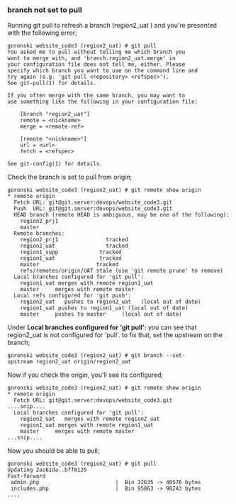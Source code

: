 ### branch not set to pull

Running git pull to refresh a branch (region2_uat ) and you're
presented with the following error;

    goronski website_code3 (region2_uat) # git pull
    You asked me to pull without telling me which branch you
    want to merge with, and 'branch.region2_uat.merge' in
    your configuration file does not tell me, either. Please
    specify which branch you want to use on the command line and
    try again (e.g. 'git pull <repository> <refspec>').
    See git-pull(1) for details.

    If you often merge with the same branch, you may want to
    use something like the following in your configuration file:

        [branch "region2_uat"]
        remote = <nickname>
        merge = <remote-ref>

        [remote "<nickname>"]
        url = <url>
        fetch = <refspec>

    See git-config(1) for details.

Check the branch is set to pull from origin;

    goronski website_code3 (region2_uat) # git remote show origin
    * remote origin
      Fetch URL: git@git.server:devops/website_code3.git
      Push  URL: git@git.server:devops/website_code3.git
      HEAD branch (remote HEAD is ambiguous, may be one of the following):
        region2_prj1
        master
      Remote branches:
        region2_prj1               tracked
        region2_uat                tracked
        region1_supp             tracked
        region1_uat              tracked
        master                  tracked
        refs/remotes/origin/UAT stale (use 'git remote prune' to remove)
      Local branches configured for 'git pull':
        region1_uat merges with remote region1_uat
        master     merges with remote master
      Local refs configured for 'git push':
        region2_uat   pushes to region2_uat   (local out of date)
        region1_uat pushes to region1_uat (local out of date)
        master     pushes to master     (local out of date)

Under <b>Local branches configured for 'git pull':</b> you can see that
region2_uat is not configured for 'pull'. to fix that, set the upstream
on the branch;

`goronski website_code3 (region2_uat) # git branch --set-upstream region2_uat origin/region2_uat`

Now if you check the origin, you'll see its configured;

    goronski website_code3 (region2_uat) # git remote show origin
    * remote origin
      Fetch URL: git@git.server:devops/website_code3.git
    ....snip....
      Local branches configured for 'git pull':
        region2_uat   merges with remote region2_uat
        region1_uat merges with remote region1_uat
        master     merges with remote master
    ...snip....

Now you should be able to pull;

    goronski website_code3 (region2_uat) # git pull
    Updating 2ac61da..bff8125
    Fast-forward
     admin.php                        |  Bin 32635 -> 40576 bytes
     includes.php                     |  Bin 95863 -> 98243 bytes
    ....